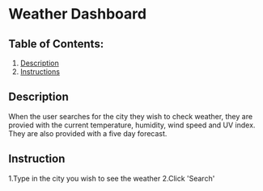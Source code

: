 # Weather Dashboard
## Table of Contents:
  1. [Description](#description) 
  2. [Instructions](#instructions)  

## Description
 When the user searches for the city they wish to check weather, they are provied with the current temperature, humidity, wind speed and UV index. They are also provided with a five day forecast.


## Instruction
1.Type in the city you wish to see the weather
2.Click 'Search'

